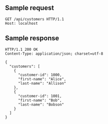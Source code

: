 
Sample request
--------------

    GET /api/customers HTTP/1.1
    Host: localhost

Sample response
---------------

    HTTP/1.1 200 OK
    Content-Type: application/json; charset=utf-8

    {
      "customers": [
        {
          "customer-id": 1000,
          "first-name": "Alice",
          "last-name": "Allison"
        },
        {
          "customer-id": 1001,
          "first-name": "Bob",
          "last-name": "Bobson"
        }
      ]
    }
